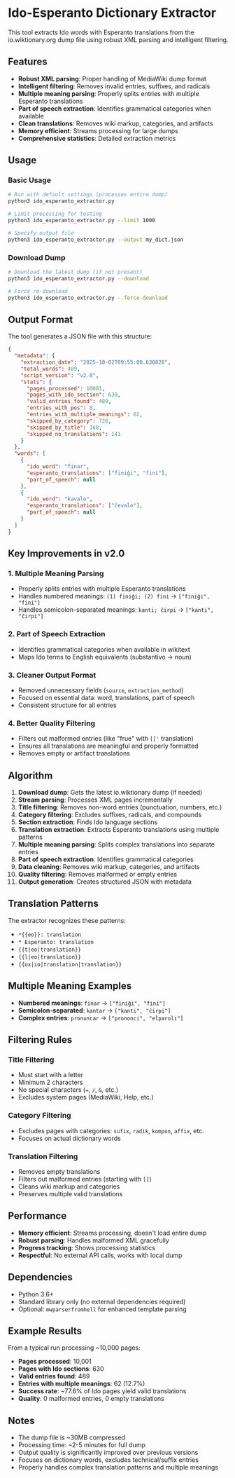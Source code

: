 # Ido-Esperanto Dictionary Extractor

This tool extracts Ido words with Esperanto translations from the io.wiktionary.org dump file using robust XML parsing and intelligent filtering.

## Features

- **Robust XML parsing**: Proper handling of MediaWiki dump format
- **Intelligent filtering**: Removes invalid entries, suffixes, and radicals
- **Multiple meaning parsing**: Properly splits entries with multiple Esperanto translations
- **Part of speech extraction**: Identifies grammatical categories when available
- **Clean translations**: Removes wiki markup, categories, and artifacts
- **Memory efficient**: Streams processing for large dumps
- **Comprehensive statistics**: Detailed extraction metrics

## Usage

### Basic Usage

```bash
# Run with default settings (processes entire dump)
python3 ido_esperanto_extractor.py

# Limit processing for testing
python3 ido_esperanto_extractor.py --limit 1000

# Specify output file
python3 ido_esperanto_extractor.py --output my_dict.json
```

### Download Dump

```bash
# Download the latest dump (if not present)
python3 ido_esperanto_extractor.py --download

# Force re-download
python3 ido_esperanto_extractor.py --force-download
```

## Output Format

The tool generates a JSON file with this structure:

```json
{
  "metadata": {
    "extraction_date": "2025-10-02T09:55:00.630828",
    "total_words": 489,
    "script_version": "v2.0",
    "stats": {
      "pages_processed": 10001,
      "pages_with_ido_section": 630,
      "valid_entries_found": 489,
      "entries_with_pos": 0,
      "entries_with_multiple_meanings": 62,
      "skipped_by_category": 726,
      "skipped_by_title": 168,
      "skipped_no_translations": 141
    }
  },
  "words": [
    {
      "ido_word": "finar",
      "esperanto_translations": ["finiĝi", "fini"],
      "part_of_speech": null
    },
    {
      "ido_word": "kavalo", 
      "esperanto_translations": ["ĉevalo"],
      "part_of_speech": null
    }
  ]
}
```

## Key Improvements in v2.0

### 1. **Multiple Meaning Parsing**
- Properly splits entries with multiple Esperanto translations
- Handles numbered meanings: `(1) finiĝi; (2) fini` → `["finiĝi", "fini"]`
- Handles semicolon-separated meanings: `kanti; ĉirpi` → `["kanti", "ĉirpi"]`

### 2. **Part of Speech Extraction**
- Identifies grammatical categories when available in wikitext
- Maps Ido terms to English equivalents (substantivo → noun)

### 3. **Cleaner Output Format**
- Removed unnecessary fields (`source`, `extraction_method`)
- Focused on essential data: word, translations, part of speech
- Consistent structure for all entries

### 4. **Better Quality Filtering**
- Filters out malformed entries (like "frue" with `[['` translation)
- Ensures all translations are meaningful and properly formatted
- Removes empty or artifact translations

## Algorithm

1. **Download dump**: Gets the latest io.wiktionary dump (if needed)
2. **Stream parsing**: Processes XML pages incrementally
3. **Title filtering**: Removes non-word entries (punctuation, numbers, etc.)
4. **Category filtering**: Excludes suffixes, radicals, and compounds
5. **Section extraction**: Finds Ido language sections
6. **Translation extraction**: Extracts Esperanto translations using multiple patterns
7. **Multiple meaning parsing**: Splits complex translations into separate entries
8. **Part of speech extraction**: Identifies grammatical categories
9. **Data cleaning**: Removes wiki markup, categories, and artifacts
10. **Quality filtering**: Removes malformed or empty entries
11. **Output generation**: Creates structured JSON with metadata

## Translation Patterns

The extractor recognizes these patterns:

- `*{{eo}}: translation`
- `* Esperanto: translation`
- `{{t|eo|translation}}`
- `{{l|eo|translation}}`
- `{{ux|io|translation|translation}}`

## Multiple Meaning Examples

- **Numbered meanings**: `finar` → `["finiĝi", "fini"]`
- **Semicolon-separated**: `kantar` → `["kanti", "ĉirpi"]`
- **Complex entries**: `pronuncar` → `["prononci", "elparoli"]`

## Filtering Rules

### Title Filtering
- Must start with a letter
- Minimum 2 characters
- No special characters (`=`, `/`, `&`, etc.)
- Excludes system pages (MediaWiki, Help, etc.)

### Category Filtering
- Excludes pages with categories: `sufix`, `radik`, `kompon`, `affix`, etc.
- Focuses on actual dictionary words

### Translation Filtering
- Removes empty translations
- Filters out malformed entries (starting with `[[`)
- Cleans wiki markup and categories
- Preserves multiple valid translations

## Performance

- **Memory efficient**: Streams processing, doesn't load entire dump
- **Robust parsing**: Handles malformed XML gracefully
- **Progress tracking**: Shows processing statistics
- **Respectful**: No external API calls, works with local dump

## Dependencies

- Python 3.6+
- Standard library only (no external dependencies required)
- Optional: `mwparserfromhell` for enhanced template parsing

## Example Results

From a typical run processing ~10,000 pages:
- **Pages processed**: 10,001
- **Pages with Ido sections**: 630
- **Valid entries found**: 489
- **Entries with multiple meanings**: 62 (12.7%)
- **Success rate**: ~77.6% of Ido pages yield valid translations
- **Quality**: 0 malformed entries, 0 empty translations

## Notes

- The dump file is ~30MB compressed
- Processing time: ~2-5 minutes for full dump
- Output quality is significantly improved over previous versions
- Focuses on dictionary words, excludes technical/suffix entries
- Properly handles complex translation patterns and multiple meanings